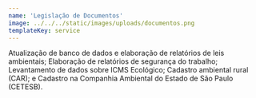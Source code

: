 ```yaml
---
name: 'Legislação de Documentos'
image: ../../../static/images/uploads/documentos.png
templateKey: service
---
```


Atualização de banco de dados e elaboração de relatórios de leis ambientais; Elaboração de relatórios de segurança do trabalho; Levantamento de dados sobre ICMS Ecológico; Cadastro ambiental rural (CAR); e Cadastro na Companhia Ambiental do Estado de São Paulo (CETESB).
